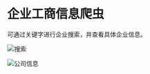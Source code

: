 # 企业工商信息爬虫
可通过关键字进行企业搜索，并查看具体企业信息。

![搜索](https://user-images.githubusercontent.com/43266446/124922690-54c03e80-e02c-11eb-9ab9-c61eaea021c9.png)


![公司信息](https://user-images.githubusercontent.com/43266446/124922657-496d1300-e02c-11eb-866a-b5e11f94dfd2.png)
